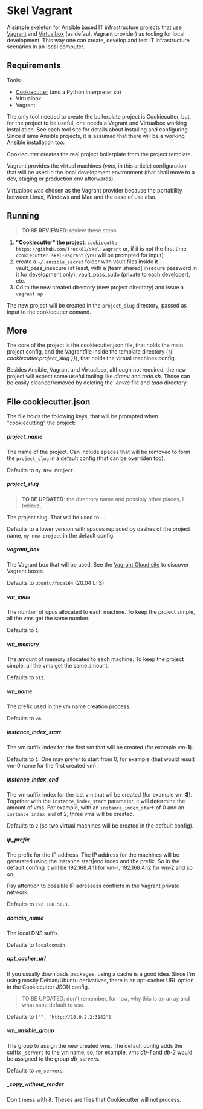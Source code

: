 # Skel Vagrant

A **simple** skeleton for  [Ansible](https://www.ansible.com/) based IT infrastructure projects that use [Vagrant](https://www.vagrantup.com/) and [Virtualbox](https://www.virtualbox.org/) (as default Vagrant provider) as tooling for local development. This way one can create, develop and test IT infrastructure scenarios in an local computer.

## Requirements

Tools:

- [Cookiecutter](https://github.com/cookiecutter/cookiecutter) (and a Python interpreter so)
- Virtualbox
- Vagrant

The only tool needed to create the boilerplate project is Cookiecutter, but, for the project to be useful, one needs a Vagrant and Virtualbox working installation. See each tool site for details about installing and configuring. Since it aims Ansible projects, it is assumed that there will be a working Ansible installation too.

Cookiecutter creates the real project boilerplate from the project template.

Vagrant provides the virtual machines (*vms*, in this article) configuration that will be used in the local development environment (that shall move to a dev, staging or production env afterwards).

Virtualbox was chosen as the Vagrant provider because the portability between Linux, Windows and Mac and the ease of use also.

## Running

> **TO BE REVIEWED**: review these steps

 1. **"Cookiecutter" the project**: `cookiecutter https://github.com/frock81/skel-vagrant` or, if it is not the first time, `cookiecutter skel-vagrant` (you will be prompted for input)
 2. create a `~/.ansible_secret` folder with vault files inside it -- vault_pass_insecure (at least, with a [team shared] insecure password in it for development only), vault_pass_sudo (private to each developer), etc.
 3. Cd to the new created directory (new project directory) and issue a `vagrant up`

The new project will be created in the `project_slug` directory, passed as input to the cookiecutter comand.

## More

The core of the project is the cookiecutter.json file, that holds the main project config, and the Vagrantfile inside the template directory (_{{ cookiecutter.project_slug }}_), that holds the virtual machines config.

Besides Ansible, Vagrant and Virtualbox, although not required, the new project will expect some useful tooling like *direnv* and  *todo.sh*. Those can be easily cleaned/removed by deleting the *.envrc* file and *todo* directory.

## File cookiecutter.json

The file holds the following keys, that will be prompted when "cookiecutting" the project:

##### project_name

The name of the project. Can include spaces that will be removed to form the `project_slug` in a default config (that can be overriden too).

Defaults to `My New Project`.

##### project_slug

> **TO BE UPDATED**: the directory name and possibly other places, I believe.

The project slug. That will be used to ...

Defaults to a lower version with spaces replaced by dashes of the project name, `my-new-project` in the default config.

##### vagrant_box

The Vagrant box that will be used. See the [Vagrant Cloud site](https://app.vagrantup.com/boxes/search) to discover Vagrant boxes.

Defaults to `ubuntu/focal64` (20.04 LTS)

##### vm_cpus

The number of cpus allocated to each machine. To keep the project simple, all the vms get the same number.

Defaults to `1`.

##### vm_memory

The amount of memory allocated to each machine. To keep the project simple, all the vms get the same amount.

Defaults to `512`.

##### vm_name

The prefix used in the vm name creation process.

Defaults to `vm`.

##### instance_index_start

The vm suffix index for the first vm that will be created (for example vm-**1**).

Defaults to `1`. One may prefer to start from 0, for example (that would result vm-0 name for the first created vm).

##### instance_index_end

The vm suffix index for the last vm that wil be created (for example vm-**3**). Together with the `instance_index_start` parameter, it will determine the amount of vms. For example, with an `instance_index_start` of 0 and an `instance_index_end` of 2, three vms will be created.

Defaults to `2` (so two virtual machines will be created in the default config).

##### ip_prefix

The prefix for the IP address. The IP address for the machines will be generated using the instance start|end index and the prefix. So in the default confing it will be 192.168.4.11 for vm-1, 192.168.4.12 for vm-2 and so on.

Pay attention to possible IP adressess conflicts in the Vagrant private network.

Defaults to `192.168.56.1`.

##### domain_name

The local DNS suffix.

Defaults to `localdomain`.

##### apt_cacher_url

If you usually downloads packages, using a cache is a good idea. Since I'm using mostly Debian/Ubuntu derivatives, there is an apt-cacher URL option in the Cookiecutter JSON config.

> TO BE UPDATED: don't remember, for now, why this is an array and what sane default to use.

Defaults to `["", "http://10.0.2.2:3142"]`.

##### vm_ansible_group

The group to assign the new created vms. The default config adds the suffix `_servers` to the vm name, so, for example, vms _db-1_ and _db-2_ would be assigned to the group _db_servers_.

Defaults to `vm_servers`.

##### _copy_without_render

Don't mess with it. Theses are files that Cookiecutter will not process.
